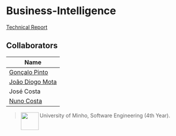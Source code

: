 # Business-Intelligence


[Technical Report](https://github.com/JoaoDiogoMota/business-Intelligence/blob/main/Report.pdf)

## Collaborators

| Name            	|
|----------------- |               
| [Gonçalo Pinto](https://github.com/GRP99)  	|
| [João Diogo Mota](https://github.com/JoaoDiogoMota) 	|
| José Costa  
| [Nuno Costa](https://github.com/jnuno420)   	|

> <img src="https://seeklogo.com/images/U/Universidade_do_Minho-logo-CB2F98451C-seeklogo.com.png" align="left" height="48" width="48" > University of Minho, Software Engineering (4th Year).
